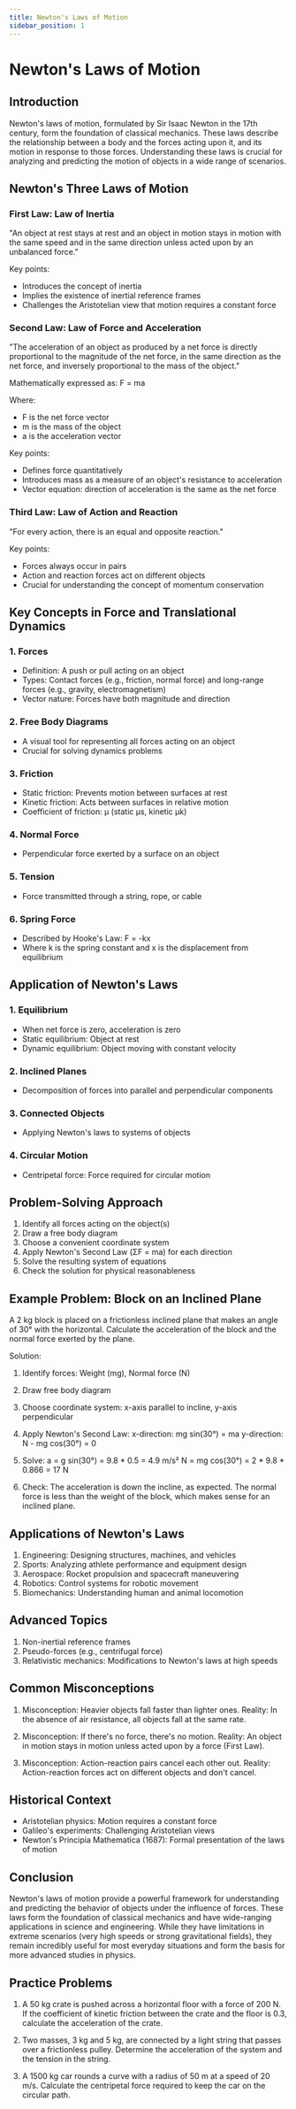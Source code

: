 ```yaml
---
title: Newton's Laws of Motion
sidebar_position: 1
---
```

# Newton's Laws of Motion

## Introduction

Newton's laws of motion, formulated by Sir Isaac Newton in the 17th century, form the foundation of classical mechanics. These laws describe the relationship between a body and the forces acting upon it, and its motion in response to those forces. Understanding these laws is crucial for analyzing and predicting the motion of objects in a wide range of scenarios.

## Newton's Three Laws of Motion

### First Law: Law of Inertia

"An object at rest stays at rest and an object in motion stays in motion with the same speed and in the same direction unless acted upon by an unbalanced force."

Key points:
- Introduces the concept of inertia
- Implies the existence of inertial reference frames
- Challenges the Aristotelian view that motion requires a constant force

### Second Law: Law of Force and Acceleration

"The acceleration of an object as produced by a net force is directly proportional to the magnitude of the net force, in the same direction as the net force, and inversely proportional to the mass of the object."

Mathematically expressed as: F = ma

Where:
- F is the net force vector
- m is the mass of the object
- a is the acceleration vector

Key points:
- Defines force quantitatively
- Introduces mass as a measure of an object's resistance to acceleration
- Vector equation: direction of acceleration is the same as the net force

### Third Law: Law of Action and Reaction

"For every action, there is an equal and opposite reaction."

Key points:
- Forces always occur in pairs
- Action and reaction forces act on different objects
- Crucial for understanding the concept of momentum conservation

## Key Concepts in Force and Translational Dynamics

### 1. Forces
- Definition: A push or pull acting on an object
- Types: Contact forces (e.g., friction, normal force) and long-range forces (e.g., gravity, electromagnetism)
- Vector nature: Forces have both magnitude and direction

### 2. Free Body Diagrams
- A visual tool for representing all forces acting on an object
- Crucial for solving dynamics problems

### 3. Friction
- Static friction: Prevents motion between surfaces at rest
- Kinetic friction: Acts between surfaces in relative motion
- Coefficient of friction: μ (static μs, kinetic μk)

### 4. Normal Force
- Perpendicular force exerted by a surface on an object

### 5. Tension
- Force transmitted through a string, rope, or cable

### 6. Spring Force
- Described by Hooke's Law: F = -kx
- Where k is the spring constant and x is the displacement from equilibrium

## Application of Newton's Laws

### 1. Equilibrium
- When net force is zero, acceleration is zero
- Static equilibrium: Object at rest
- Dynamic equilibrium: Object moving with constant velocity

### 2. Inclined Planes
- Decomposition of forces into parallel and perpendicular components

### 3. Connected Objects
- Applying Newton's laws to systems of objects

### 4. Circular Motion
- Centripetal force: Force required for circular motion

## Problem-Solving Approach

1. Identify all forces acting on the object(s)
2. Draw a free body diagram
3. Choose a convenient coordinate system
4. Apply Newton's Second Law (ΣF = ma) for each direction
5. Solve the resulting system of equations
6. Check the solution for physical reasonableness

## Example Problem: Block on an Inclined Plane

A 2 kg block is placed on a frictionless inclined plane that makes an angle of 30° with the horizontal. Calculate the acceleration of the block and the normal force exerted by the plane.

Solution:

1. Identify forces: Weight (mg), Normal force (N)
2. Draw free body diagram
3. Choose coordinate system: x-axis parallel to incline, y-axis perpendicular
4. Apply Newton's Second Law:
   x-direction: mg sin(30°) = ma
   y-direction: N - mg cos(30°) = 0

5. Solve:
   a = g sin(30°) = 9.8 * 0.5 = 4.9 m/s²
   N = mg cos(30°) = 2 * 9.8 * 0.866 = 17 N

6. Check: The acceleration is down the incline, as expected. The normal force is less than the weight of the block, which makes sense for an inclined plane.

## Applications of Newton's Laws

1. Engineering: Designing structures, machines, and vehicles
2. Sports: Analyzing athlete performance and equipment design
3. Aerospace: Rocket propulsion and spacecraft maneuvering
4. Robotics: Control systems for robotic movement
5. Biomechanics: Understanding human and animal locomotion

## Advanced Topics

1. Non-inertial reference frames
2. Pseudo-forces (e.g., centrifugal force)
3. Relativistic mechanics: Modifications to Newton's laws at high speeds

## Common Misconceptions

1. Misconception: Heavier objects fall faster than lighter ones.
   Reality: In the absence of air resistance, all objects fall at the same rate.

2. Misconception: If there's no force, there's no motion.
   Reality: An object in motion stays in motion unless acted upon by a force (First Law).

3. Misconception: Action-reaction pairs cancel each other out.
   Reality: Action-reaction forces act on different objects and don't cancel.

## Historical Context

- Aristotelian physics: Motion requires a constant force
- Galileo's experiments: Challenging Aristotelian views
- Newton's Principia Mathematica (1687): Formal presentation of the laws of motion

## Conclusion

Newton's laws of motion provide a powerful framework for understanding and predicting the behavior of objects under the influence of forces. These laws form the foundation of classical mechanics and have wide-ranging applications in science and engineering. While they have limitations in extreme scenarios (very high speeds or strong gravitational fields), they remain incredibly useful for most everyday situations and form the basis for more advanced studies in physics.

## Practice Problems

1. A 50 kg crate is pushed across a horizontal floor with a force of 200 N. If the coefficient of kinetic friction between the crate and the floor is 0.3, calculate the acceleration of the crate.

2. Two masses, 3 kg and 5 kg, are connected by a light string that passes over a frictionless pulley. Determine the acceleration of the system and the tension in the string.

3. A 1500 kg car rounds a curve with a radius of 50 m at a speed of 20 m/s. Calculate the centripetal force required to keep the car on the circular path.
